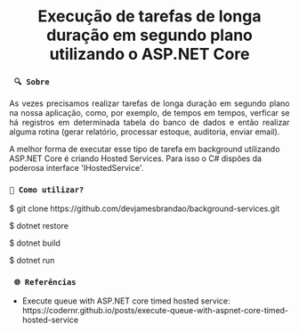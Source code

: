 <h1 align="center"><strong>Execução de tarefas de longa duração em segundo plano utilizando o ASP.NET Core</strong></h1>

### ` 🔍 Sobre`

<p align="justify">As vezes precisamos realizar tarefas de longa duração em segundo plano na nossa aplicação, como, por exemplo, de tempos em tempos, verficar se há registros em determinada tabela do banco de dados e então realizar alguma rotina (gerar relatório, processar estoque, auditoria, enviar email). </p>

<p>A melhor forma de executar esse tipo de tarefa em background utilizando ASP.NET Core é criando Hosted Services. Para isso o C# dispões da poderosa interface 'IHostedService'. </p>

### `🔎 Como utilizar?`

<p>$ git clone https://github.com/devjamesbrandao/background-services.git</p>

<p>$ dotnet restore</p>

<p>$ dotnet build</p>

<p>$ dotnet run</p>

### ` 🌐 Referências`

- <p> Execute queue with ASP.NET core timed hosted service: https://codernr.github.io/posts/execute-queue-with-aspnet-core-timed-hosted-service</p>






